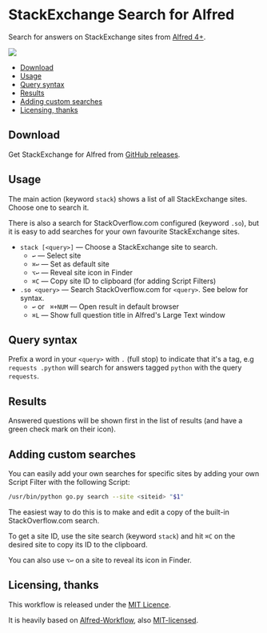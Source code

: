 
StackExchange Search for Alfred
===============================

Search for answers on StackExchange sites from [Alfred 4+][alfred].

![](demo.gif "")

<!-- MarkdownTOC autolink="true" autoanchor="true" -->

- [Download](#download)
- [Usage](#usage)
- [Query syntax](#query-syntax)
- [Results](#results)
- [Adding custom searches](#adding-custom-searches)
- [Licensing, thanks](#licensing-thanks)

<!-- /MarkdownTOC -->


<a id="download"></a>
Download
--------

Get StackExchange for Alfred from [GitHub releases][gh-releases].


<a id="usage"></a>
Usage
-----

The main action (keyword `stack`) shows a list of all StackExchange
sites. Choose one to search it.

There is also a search for StackOverflow.com configured (keyword
`.so`), but it is easy to add searches for your own favourite
StackExchange sites.

- `stack [<query>]` — Choose a StackExchange site to search.
    - `↩` — Select site
    - `⌘↩` — Set as default site
    - `⌥↩` — Reveal site icon in Finder
    - `⌘C` — Copy site ID to clipboard (for adding Script Filters)
- `.so <query>` — Search StackOverflow.com for `<query>`.
    See below for syntax.
    - `↩` or ` ⌘+NUM` — Open result in default browser
    - `⌘L` — Show full question title in Alfred's Large Text window


<a id="query-syntax"></a>
Query syntax
------------

Prefix a word in your `<query>` with `.` (full stop) to indicate that
it's a tag, e.g `requests .python` will search for answers tagged
`python` with the query `requests`.


<a id="results"></a>
Results
-------

Answered questions will be shown first in the list of results (and have
a green check mark on their icon).


<a id="adding-custom-searches"></a>
Adding custom searches
----------------------

You can easily add your own searches for specific sites by adding your
own Script Filter with the following Script:

```bash
/usr/bin/python go.py search --site <siteid> "$1"
```

The easiest way to do this is to make and edit a copy of the built-in
StackOverflow.com search.

To get a site ID, use the site search (keyword `stack`) and hit `⌘C` on
the desired site to copy its ID to the clipboard.

You can also use `⌥↩` on a site to reveal its icon in Finder.


<a id="licensing-thanks"></a>
Licensing, thanks
-----------------

This workflow is released under the [MIT Licence][mit].

It is heavily based on [Alfred-Workflow][alfred-workflow], also
[MIT-licensed][mit].


[alfred]: https://www.alfredapp.com/
[mit]: http://opensource.org/licenses/MIT
[alfred-workflow]: http://www.deanishe.net/alfred-workflow/
[gh-releases]: https://github.com/deanishe/alfred-stackoverflow/releases
[demo]: https://raw.githubusercontent.com/deanishe/alfred-stackoverflow/master/demo.gif
